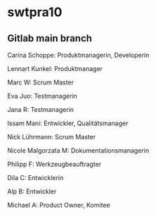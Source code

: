 # swtpra10

## Gitlab main branch

Carina Schoppe: Produktmanagerin, Developerin

Lennart Kunkel: Produktmanager

Marc W: Scrum Master

Eva Juo: Testmanagerin

Jana R: Testmanagerin

Issam Mani: Entwickler, Qualitätsmanager

Nick Lührmann: Scrum Master

Nicole Malgorzata M: Dokumentationsmanagerin

Philipp F: Werkzeugbeauftragter

Dila C: Entwicklerin

Alp B: Entwickler

Michael A: Product Owner, Komitee

